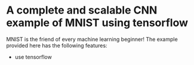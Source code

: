 # A complete and scalable CNN example of MNIST using tensorflow
MNIST is the friend of every machine learning beginner! The example provided here has the following features:
* use tensorflow


